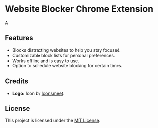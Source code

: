 # Website Blocker Chrome Extension

A

## Features

- Blocks distracting websites to help you stay focused.
- Customizable block lists for personal preferences.
- Works offline and is easy to use.
- Option to schedule website blocking for certain times.

## Credits

- **Logo:** Icon by [Iconsmeet](https://www.freepik.com/icon/web-lock_18495899#fromView=search&page=6&position=22&uuid=759a42bf-e5b1-44cf-acc9-d8ecd9995534).

## License

This project is licensed under the [MIT License](https://mit-license.org/).
